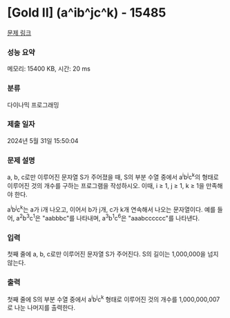 # [Gold II] \(a^ib^jc^k\) - 15485 

[문제 링크](https://www.acmicpc.net/problem/15485) 

### 성능 요약

메모리: 15400 KB, 시간: 20 ms

### 분류

다이나믹 프로그래밍

### 제출 일자

2024년 5월 31일 15:50:04

### 문제 설명

<p>a, b, c로만 이루어진 문자열 S가 주어졌을 때, S의 부분 수열 중에서 a<sup>i</sup>b<sup>j</sup>c<sup>k</sup>의 형태로 이루어진 것의 개수를 구하는 프로그램을 작성하시오. 이때, i ≥ 1, j ≥ 1, k ≥ 1을 만족해야 한다.</p>

<p>a<sup>i</sup>b<sup>j</sup>c<sup>k</sup>는 a가 i개 나오고, 이어서 b가 j개, c가 k개 연속해서 나오는 문자열이다. 예를 들어, a<sup>2</sup>b<sup>3</sup>c<sup>1</sup>은 "aabbbc"를 나타내며, a<sup>3</sup>b<sup>1</sup>c<sup>6</sup>은 "aaabcccccc"를 나타낸다.</p>

### 입력 

 <p>첫째 줄에 a, b, c로만 이루어진 문자열 S가 주어진다. S의 길이는 1,000,000을 넘지 않는다.</p>

### 출력 

 <p>첫째 줄에 S의 부분 수열 중에서 a<sup>i</sup>b<sup>j</sup>c<sup>k</sup> 형태로 이루어진 것의 개수를 1,000,000,007로 나눈 나머지를 출력한다.</p>

